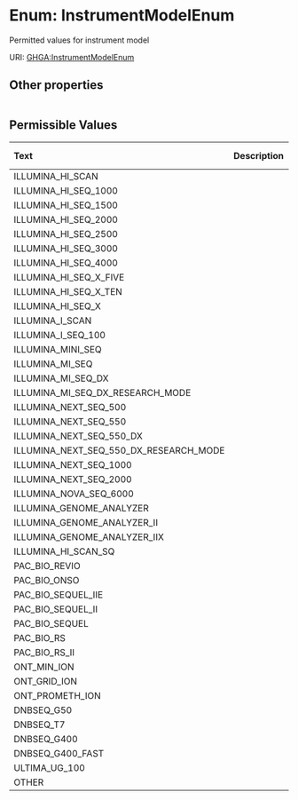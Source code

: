 
# Enum: InstrumentModelEnum


Permitted values for instrument model

URI: [GHGA:InstrumentModelEnum](https://w3id.org/GHGA/InstrumentModelEnum)


## Other properties

|  |  |  |
| --- | --- | --- |

## Permissible Values

| Text | Description | Meaning | Other Information |
| :--- | :---: | :---: | ---: |
| ILLUMINA_HI_SCAN |  |  |  |
| ILLUMINA_HI_SEQ_1000 |  |  |  |
| ILLUMINA_HI_SEQ_1500 |  |  |  |
| ILLUMINA_HI_SEQ_2000 |  |  |  |
| ILLUMINA_HI_SEQ_2500 |  |  |  |
| ILLUMINA_HI_SEQ_3000 |  |  |  |
| ILLUMINA_HI_SEQ_4000 |  |  |  |
| ILLUMINA_HI_SEQ_X_FIVE |  |  |  |
| ILLUMINA_HI_SEQ_X_TEN |  |  |  |
| ILLUMINA_HI_SEQ_X |  |  |  |
| ILLUMINA_I_SCAN |  |  |  |
| ILLUMINA_I_SEQ_100 |  |  |  |
| ILLUMINA_MINI_SEQ |  |  |  |
| ILLUMINA_MI_SEQ |  |  |  |
| ILLUMINA_MI_SEQ_DX |  |  |  |
| ILLUMINA_MI_SEQ_DX_RESEARCH_MODE |  |  |  |
| ILLUMINA_NEXT_SEQ_500 |  |  |  |
| ILLUMINA_NEXT_SEQ_550 |  |  |  |
| ILLUMINA_NEXT_SEQ_550_DX |  |  |  |
| ILLUMINA_NEXT_SEQ_550_DX_RESEARCH_MODE |  |  |  |
| ILLUMINA_NEXT_SEQ_1000 |  |  |  |
| ILLUMINA_NEXT_SEQ_2000 |  |  |  |
| ILLUMINA_NOVA_SEQ_6000 |  |  |  |
| ILLUMINA_GENOME_ANALYZER |  |  |  |
| ILLUMINA_GENOME_ANALYZER_II |  |  |  |
| ILLUMINA_GENOME_ANALYZER_IIX |  |  |  |
| ILLUMINA_HI_SCAN_SQ |  |  |  |
| PAC_BIO_REVIO |  |  |  |
| PAC_BIO_ONSO |  |  |  |
| PAC_BIO_SEQUEL_IIE |  |  |  |
| PAC_BIO_SEQUEL_II |  |  |  |
| PAC_BIO_SEQUEL |  |  |  |
| PAC_BIO_RS |  |  |  |
| PAC_BIO_RS_II |  |  |  |
| ONT_MIN_ION |  |  |  |
| ONT_GRID_ION |  |  |  |
| ONT_PROMETH_ION |  |  |  |
| DNBSEQ_G50 |  |  |  |
| DNBSEQ_T7 |  |  |  |
| DNBSEQ_G400 |  |  |  |
| DNBSEQ_G400_FAST |  |  |  |
| ULTIMA_UG_100 |  |  |  |
| OTHER |  |  |  |

